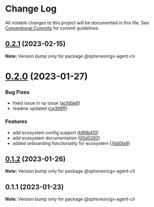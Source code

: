 # Change Log

All notable changes to this project will be documented in this file.
See [Conventional Commits](https://conventionalcommits.org) for commit guidelines.

## [0.2.1](https://github.com/Sphereon/gx-agent/compare/v0.2.0...v0.2.1) (2023-02-15)

**Note:** Version bump only for package @sphereon/gx-agent-cli





# [0.2.0](https://github.com/Sphereon/gx-agent/compare/v0.1.2...v0.2.0) (2023-01-27)

### Bug Fixes

- fixed issue in vp issue ([acfd0e6](https://github.com/Sphereon/gx-agent/commit/acfd0e6b88c51574ba1f216de3c408e36f24db78))
- readme updated ([ce399ff](https://github.com/Sphereon/gx-agent/commit/ce399ffbb3fdb5f4a84fa3e353f252026950b927))

### Features

- add ecosystem config support ([b90b410](https://github.com/Sphereon/gx-agent/commit/b90b410b6dc5d410e5bbe44def03cd937e72aba6))
- add ecosystem documentation ([00d5292](https://github.com/Sphereon/gx-agent/commit/00d52921457d637befc69f54bcd50aa96e78f7a7))
- added onboarding functionality for ecosystem ([7dd0fa9](https://github.com/Sphereon/gx-agent/commit/7dd0fa9ab3ce969684d3b351bd9d7ebf96e766df))

## [0.1.2](https://github.com/Sphereon/gx-agent/compare/v0.1.1...v0.1.2) (2023-01-26)

**Note:** Version bump only for package @sphereon/gx-agent-cli

## 0.1.1 (2023-01-23)

**Note:** Version bump only for package @sphereon/gx-agent-cli
